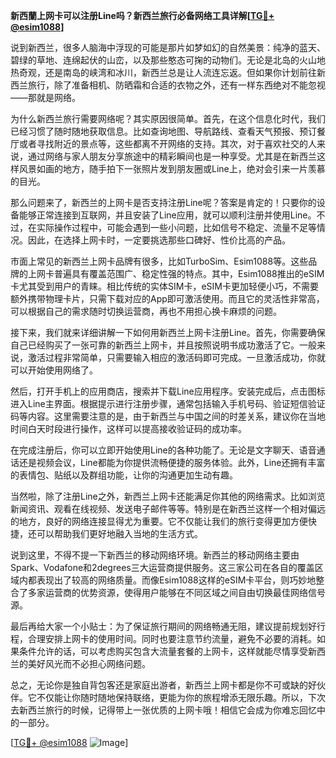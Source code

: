 **新西蘭上网卡可以注册Line吗？新西兰旅行必备网络工具详解[[TG💪+ @esim1088](https://t.me/s/esim1088)]**

说到新西兰，很多人脑海中浮现的可能是那片如梦如幻的自然美景：纯净的蓝天、碧绿的草地、连绵起伏的山峦，以及那些憨态可掬的动物们。无论是北岛的火山地热奇观，还是南岛的峡湾和冰川，新西兰总是让人流连忘返。但如果你计划前往新西兰旅行，除了准备相机、防晒霜和合适的衣物之外，还有一样东西绝对不能忽视——那就是网络。

为什么新西兰旅行需要网络呢？其实原因很简单。首先，在这个信息化时代，我们已经习惯了随时随地获取信息。比如查询地图、导航路线、查看天气预报、预订餐厅或者寻找附近的景点等，这些都离不开网络的支持。其次，对于喜欢社交的人来说，通过网络与家人朋友分享旅途中的精彩瞬间也是一种享受。尤其是在新西兰这样风景如画的地方，随手拍下一张照片发到朋友圈或Line上，绝对会引来一片羡慕的目光。

那么问题来了，新西兰的上网卡是否支持注册Line呢？答案是肯定的！只要你的设备能够正常连接到互联网，并且安装了Line应用，就可以顺利注册并使用Line。不过，在实际操作过程中，可能会遇到一些小问题，比如信号不稳定、流量不足等情况。因此，在选择上网卡时，一定要挑选那些口碑好、性价比高的产品。

市面上常见的新西兰上网卡品牌有很多，比如TurboSim、Esim1088等。这些品牌的上网卡普遍具有覆盖范围广、稳定性强的特点。其中，Esim1088推出的eSIM卡尤其受到用户的青睐。相比传统的实体SIM卡，eSIM卡更加轻便小巧，不需要额外携带物理卡片，只需下载对应的App即可激活使用。而且它的灵活性非常高，可以根据自己的需求随时切换运营商，再也不用担心换卡麻烦的问题。

接下来，我们就来详细讲解一下如何用新西兰上网卡注册Line。首先，你需要确保自己已经购买了一张可靠的新西兰上网卡，并且按照说明书成功激活了它。一般来说，激活过程非常简单，只需要输入相应的激活码即可完成。一旦激活成功，你就可以开始使用网络了。

然后，打开手机上的应用商店，搜索并下载Line应用程序。安装完成后，点击图标进入Line主界面。根据提示进行注册步骤，通常包括输入手机号码、验证短信验证码等内容。这里需要注意的是，由于新西兰与中国之间的时差关系，建议你在当地时间白天时段进行操作，这样可以提高接收验证码的成功率。

在完成注册后，你可以立即开始使用Line的各种功能了。无论是文字聊天、语音通话还是视频会议，Line都能为你提供流畅便捷的服务体验。此外，Line还拥有丰富的表情包、贴纸以及群组功能，让你的沟通更加生动有趣。

当然啦，除了注册Line之外，新西兰上网卡还能满足你其他的网络需求。比如浏览新闻资讯、观看在线视频、发送电子邮件等等。特别是在新西兰这样一个相对偏远的地方，良好的网络连接显得尤为重要。它不仅能让我们的旅行变得更加方便快捷，还可以帮助我们更好地融入当地的生活方式。

说到这里，不得不提一下新西兰的移动网络环境。新西兰的移动网络主要由Spark、Vodafone和2degrees三大运营商提供服务。这三家公司在各自的覆盖区域内都表现出了较高的网络质量。而像Esim1088这样的eSIM卡平台，则巧妙地整合了多家运营商的优势资源，使得用户能够在不同区域之间自由切换最佳网络信号源。

最后再给大家一个小贴士：为了保证旅行期间的网络畅通无阻，建议提前规划好行程，合理安排上网卡的使用时间。同时也要注意节约流量，避免不必要的消耗。如果条件允许的话，可以考虑购买包含大流量套餐的上网卡，这样就能尽情享受新西兰的美好风光而不必担心网络问题。

总之，无论你是独自背包客还是家庭出游者，新西兰上网卡都是你不可或缺的好伙伴。它不仅能让你随时随地保持联络，更能为你的旅程增添无限乐趣。所以，下次去新西兰旅行的时候，记得带上一张优质的上网卡哦！相信它会成为你难忘回忆中的一部分。

[[TG💪+ @esim1088](https://t.me/s/esim1088) ![Image](https://i.postimg.cc/4NQfJmqS/Snipaste-2025-05-13-00-14-12.png)]